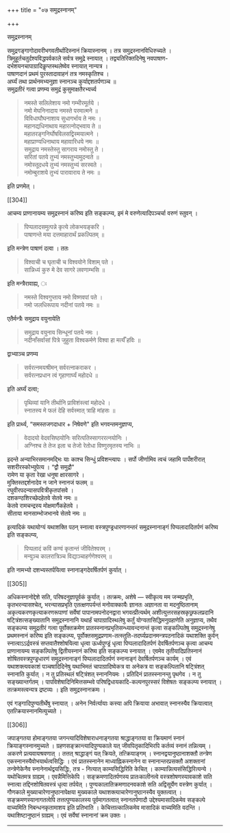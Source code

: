 +++
title = "०७ समुद्रस्नानम्"

+++

समुद्रस्नानम्

समुद्रगङ्गागोदावरीभगवतीर्थादिस्नानं क्रियास्नानम् । तत्र समुद्रस्नानविधिरुच्यते । त्रिमुहूर्तचतुर्दश्यविद्धपर्वकाले सर्वत्र समुद्रे स्नायात् । तद्व्यतिरिक्तदिनेषु नवपाषाण-दर्भशयनचापाग्रादिकॢप्तस्थलेष्वेव स्नायात् नान्यत्र ।  
पाषाणदानं प्रथमं पुरस्तादावाहनं तत्र नमस्कृतिश्च ।  
अर्घ्यं तथा प्रार्थनमभ्यनुज्ञा स्नानञ्च कुर्याद्दशतर्पणञ्च ॥  
समुद्रतीरं गत्वा प्रणम्य समुद्रं कुसुमाक्षतैरभ्यर्च्य 

> नमस्ते सलिलेशाय नमो गम्भीरमूर्तये ।  
नमो मेघनिनादाय नमस्ते परमात्मने ॥  
विविधाघौघनाशाय सुधागर्भाय ते नमः ।  
महानद्यधिनाथाय महारत्नोद्भवाय ते ॥  
महातरङ्गनिर्घोषविलसद्विस्मयात्मने ।  
महाप्राण्यधिनाथाय महावारिधये नमः ॥  
समुद्राय नमस्तेस्तु सागराय नमोस्तु ते ।  
सरितां पतये तुभ्यं नमस्तुभ्यमुदन्वते ॥  
नमोस्तूदधये तुभ्यं नमस्तुभ्यं सरस्वते ।  
नमोम्बुराशये तुभ्यं पारावाराय ते नमः ॥ 

इति प्रणमेत् ।

[[304]]

आचम्य प्राणानायम्य समुद्रस्नानं करिष्य इति सङ्कल्प्य, इमं मे वरुणेत्यादिपञ्चर्चा वरुणं स्तुवन् । 

> पिप्पलादसमुत्पन्ने कृत्ये लोकभयङ्करि ।  
पाषाणन्ते मया दत्तमाहारार्थं प्रकल्पितम् ॥ 

इति मन्त्रेण पाषाणं दत्वा । ततः 

> विश्वाची च घृताची च विश्वयोने विशाम् पते ।  
सान्निध्यं कुरु मे देव सागरे लवणाम्भसि ॥ 

इति मन्त्रैरावाह्य, ः

> नमस्ते विश्वगुप्ताय नमो विष्णवपां पते ।  
नमो जलधिरूपाय नदीनां पतये नमः ॥ 

एतैर्मन्त्रैः समुद्राय वयुनायेति 

> समुद्राय वयुनाय सिन्धूनां पतये नमः ।  
नदीनाँसर्वासां पित्रे जुहुता विश्वकर्मणे विश्वा हा मर्त्यँ हविः ॥ 

द्वाभ्याञ्च प्रणम्य 

> सर्वरत्नमयश्रीमन् सर्वरत्नाकराकर ।  
सर्वरत्नप्रधान त्वं गृहाणार्घ्यं महोदधे ॥ 

इति अर्घ्यं दत्वा; 

> पृथिव्यां यानि तीर्थानि प्राविशंस्त्वां महोदधे ।  
स्नातस्य मे फलं देहि सर्वस्मात् त्राहि मांहसः ॥ 

इति प्रार्थ्य, “समस्तजगदाधार + निषेवणे" इति भगवन्तमनुज्ञाप्य, 

> वेदादयो वेदवसिष्ठयोनिः सरित्पतिस्सागररत्नयोनिः ।  
अग्निश्च ते तेज इला च तेजो रेतोधा विष्णुरमृतस्य नाभिः ॥ 

इदन्ते अन्याभिरसमानमद्भिः याः काश्च सिन्धुं प्रविशन्त्यापः । सर्पो जीर्णामिव त्वचं जहामि पापँशरीरात् सशरीरस्कोभ्युपेत्य । “द्वौ समुद्रौ"  
रामेण या कृता रेखा धनुषा क्षारसागरे ।  
मुक्तिस्तद्दर्शनादेव न जाने स्नानजं फलम् ॥  
रघुवीरपदन्यासपवित्रीकृतपांसवे ।  
दशकण्ठशिरच्छेदहेतवे सेतवे नमः ॥  
केतवे रामचन्द्रस्य मोक्षमार्गैकहेतवे ।  
सीताया मानसाम्भोजभानवे सेतवे नमः ॥ 

इत्यादिकं यथायोग्यं यथाशक्ति पठन् स्नात्वा वस्त्रपुण्ड्रधारणानन्तरं समुद्रस्नानाङ्गं पिप्पलादादितर्पणं करिष्य इति सङ्कल्प्य, 

> पिप्पलादं कविं कण्वं कृतान्तं जीवितेश्वरम् ।  
मन्युञ्च कालरात्रिञ्च विद्याञ्चाहर्गणेश्वरम् ॥ 

इति नामभ्यो दशभ्यस्तर्पयित्वा स्नानाङ्गदेवर्षितर्पणं कुर्यात् ।

[[305]]

अधिकस्नानोद्देशे सति, परिषदनुज्ञापूर्वकं कुर्यात् । तत्क्रमः, अशेषे — स्वीकृत्य मम जन्मप्रभृति, कृतभरन्यासश्चेत्, भरन्यासप्रभृति एतत्क्षणपर्यन्तं मनोवाक्कायैः ज्ञानतः अज्ञानता वा मदनुष्ठितानाम् अकृत्यकरणकृत्याकरणरूपाणां सर्वेषां पापानामपनोदनद्वारा भगवत्प्रीत्यर्थम् अशीत्युत्तरसहस्रकृछ्रफलप्रदानि षट्त्रिंशत्सङ्ख्यातानि समुद्रस्नानानि यथार्हं चापाग्रादिस्थलेषु कर्तुं योग्यतासिद्धिमनुग्रहाणेति अनुज्ञाप्य, तथैव सङ्कल्प्य समुद्रतीरं गत्वा पूर्वोक्तक्रमेण प्रातस्स्नानप्रभृतिसन्ध्यावन्दनान्तं कृत्वा सङ्कल्पितेषु समुद्रस्नानेषु प्रथमस्नानं करिष्य इति सङ्कल्प्य, पूर्वोक्तसमुद्रप्रणाम-तत्स्तुति-तदर्घ्यप्रदानमन्त्रपठनादिकं यथाशक्ति कुर्वन् स्नात्वाऽऽर्द्रवस्त्रं सप्तवातैश्शोषयित्वा धृत्वा ऊर्ध्वपुण्ड्रं धृत्वा पिप्पलादादितर्पणं देवर्षितर्पणञ्च कृत्वा आचम्य प्राणानायम्य सङ्कल्पितेषु द्वितीयस्नानं करिष्य इति सङ्कल्प्य स्नायात् । एवमेव तृतीयादिप्रतिस्नानं शोषितवस्त्रपुण्ड्रधारणं समुद्रस्नानाङ्गं पिप्पलादादितर्पणं स्नानाङ्गं देवर्षितर्पणञ्च कार्यम् । एवं यथाशक्त्यवकाशं पञ्चषादिदिनेषु यथाभिमतं चापाग्रादिष्वेकत्र वा अनेकत्र वा सङ्कल्पितानि षट्त्रिंशत् स्नानाति कुर्यात् । न तु प्रतिस्थलं षट्त्रिंशत् स्नाननियमः । प्रतिदिनं प्रातस्स्नानन्तु पृथगेव । न तु सङ्ख्यान्तर्गतम् । पापविशेषादिनिमित्तसम्भवे परिषद्विधायकादि-कल्पनपुरस्सरं विशेषतः सङ्कल्प्य स्नायात् । तत्क्रमस्त्वन्यत्र द्रष्टव्यः । इति समुद्रस्नानक्रमः ।

एवं गङ्गादिपुण्यतीर्थेषु स्नायात् । अनेन निर्वर्त्यायाः कस्या अपि क्रियाया अभावात् स्नानस्यैव क्रियात्वात् एतत्क्रियास्नानमित्युच्यते । 

[[306]]

जपाङ्गतया होमाङ्गतया जगन्त्यादिविशेषाराधनाङ्गतया श्राद्धाङ्गतया वा क्रियमाणं स्नानं क्रियाङ्गस्नानमुच्यते । ग्रहणसङ्क्रान्त्यादिपुण्यकाले यत् जीवपितृकादिभिरपि कर्तव्यं स्नानं तन्नित्यम् । अकरणे प्रत्यवायश्रवणात् । तत्तत् श्राद्धाङ्गं यत् क्रियते, तत्क्रियाङ्गम् । स्नानद्वयानुष्ठानाशक्तौ तन्त्रेण एकस्नानस्यैवोभयार्थत्वसिद्धिः । एवं प्रातस्स्नानेन माध्याह्निकस्नानेन वा स्नानान्तरप्रसक्तौ अशक्तानां तन्त्रेणेकेनैव स्नानेनार्थद्वयसिद्धिः, तत्र - नित्यात् काम्यसिद्धिरिति केचित् । काम्यान्नित्यसंसिद्धिरित्यन्ये । यथोचितमत्र ग्राह्यम् । एवन्नैमित्तिकेपि । सङ्क्रमणादितर्पणस्य प्रातःकालीनत्वे वस्त्रशोषणस्यावकाशे सति स्नात्वा तद्दिनशोषितवस्त्रं धृत्वा तर्पयेत् । पुण्यकालातिक्रमणादनवकाशे सति अद्विसूर्येण वस्त्रेण कुर्यात् । गौणकाले मुख्याचारेणानुष्ठानापेक्षया मुख्यकाले यथाशक्त्याचारेणानुष्ठानस्यैव युक्तत्वात् । सङ्क्रमणस्यानागतत्वेपि तत्तत्पुण्यकालस्य पूर्वमागतत्वात् स्नानतर्पणादौ उद्देश्यमासादिकमेव सङ्कल्पे वाच्यमिति निबन्धनकृतामाशय इति प्रतिभाति । केचित्तात्कालिकमेव मासादिकं वाच्यमिति वदन्ति । यथाशिष्टानुष्ठानं ग्राह्यम् । एवं सर्वेषां स्नानानां क्रम उक्तः ।

***